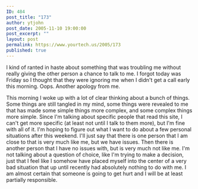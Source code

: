 ```yaml
---
ID: 484
post_title: "173"
author: ytjohn
post_date: 2005-11-10 19:00:00
post_excerpt: ""
layout: post
permalink: https://www.yourtech.us/2005/173
published: true
---
```

I kind of ranted in haste about something that was troubling me without really giving the other person a chance to talk to me.  I forgot today was Friday so I thought that they were ignoring me when I didn't get a call early this morning.  Oops.  Another apology from me.

This morning I woke up with a lot of clear thinking about a bunch of things.  Some things are still tangled in my mind, some things were revealed to me that has made some simple things more complex, and some complex things more simple.  Since I'm talking about specific people that read this site, I can't get more specific (at least not until I talk to them more), but I'm fine with all of it.  I'm hoping to figure out what I want to do about a few personal situations after this weekend.  I'll just say that there is one person that I am close to that is very much like me, but we have issues.  Then there is another person that I have no issues with, but is very much not like me.  I'm not talking about a question of choice, like I'm trying to make a decision, just that I feel like I somehow have placed myself into the center of a very bad situation that up until recently had absolutely nothing to do with me.  I am almost certain that someone is going to get hurt and I will be at least partially responsible.